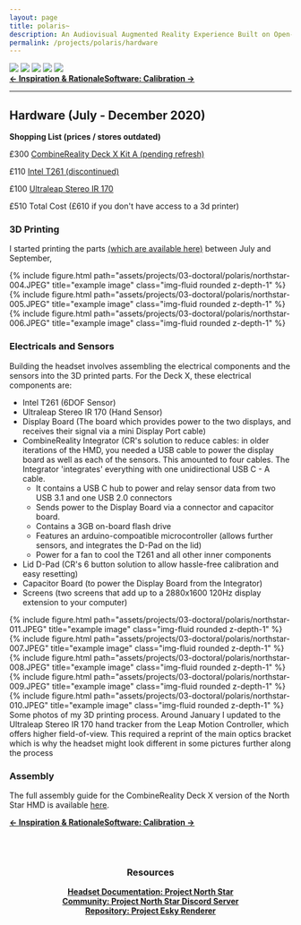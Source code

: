```yaml
---
layout: page
title: polaris~
description: An Audiovisual Augmented Reality Experience Built on Open-Source Hardware and Software (2021)
permalink: /projects/polaris/hardware
---
```

<div class="caption">
    <a href="https://www.microsoft.com/en-gb/windows/"><img src="https://img.shields.io/badge/Platform-Windows-yellow?style=flat-square&logo=windows"></a>
    <a href="https://unity.com/"><img src="https://img.shields.io/badge/Environment-Unity%20&%20Pd-orange?style=flat-square&logo=unity&logoColor=white"></a>
    <a href="https://doi.org/10.21428/92fbeb44.8abb9ce6"><img src="https://img.shields.io/badge/Publication-NIME-green?style=flat-square&logo=readthedocs&logoColor=white"></a>
    <a href="https://github.com/sambilbow/polaris/wiki"><img src="https://img.shields.io/badge/Guide-Wiki-red?style=flat-square&logo=todoist&logoColor=white"></a>
    <a href="https://github.com/sambilbow/polaris/"><img src="https://img.shields.io/badge/Code-GitHub-blue?style=flat-square&logo=github&logoColor=white"></a>
</div>
<b style="text-align: center;" id="bottom-nav"><a href="inspiration.html">← Inspiration & Rationale</a><a href="calibration.html">Software: Calibration →</a></b>
<hr class="rounded">

## Hardware (July - December 2020)


**Shopping List (prices / stores outdated)** 

£300 [CombineReality Deck X Kit A (pending refresh)](https://shop.ahead.io/product/deck-x-kit-one/)

£110 [Intel T261 (discontinued)](https://www.mouser.co.uk/new/intel/intel-realsense-t261-module/)

£100 [Ultraleap Stereo IR 170](https://www.smart-prototyping.com/index.php?route=product/product&product_id=44582)

£510 Total Cost (£610 if you don't have access to a 3d printer)

### 3D Printing
I started printing the parts [(which are available here)](https://github.com/AheadIO/Deck-X/tree/main/Deck_X/STL_files) between July and September,

<div class="row">
    <div class="col-sm mt-2 mt-md-0">
        {% include figure.html path="assets/projects/03-doctoral/polaris/northstar-004.JPEG" title="example image" class="img-fluid rounded z-depth-1" %}
    </div>
    <div class="col-sm mt-2 mt-md-0">
        {% include figure.html path="assets/projects/03-doctoral/polaris/northstar-005.JPEG" title="example image" class="img-fluid rounded z-depth-1" %}
    </div>
    <div class="col-sm mt-2 mt-md-0">
        {% include figure.html path="assets/projects/03-doctoral/polaris/northstar-006.JPEG" title="example image" class="img-fluid rounded z-depth-1" %}
    </div>
</div>
<div class="row">

    
</div>

### Electricals and Sensors
Building the headset involves assembling the electrical components and the sensors into the 3D printed parts. For the Deck X, these electrical components are:

- Intel T261 (6DOF Sensor)
- Ultraleap Stereo IR 170 (Hand Sensor)
- Display Board (The board which provides power to the two displays, and receives their signal via a mini Display Port cable)
- CombineReality Integrator (CR's solution to reduce cables: in older iterations of the HMD, you needed a USB cable to power the display board as well as each of the sensors. This amounted to four cables. The Integrator 'integrates' everything with one unidirectional USB C - A cable.
    - It contains a USB C hub to power and relay sensor data from two USB 3.1 and one USB 2.0 connectors
    - Sends power to the Display Board via a connector and capacitor board.
    - Contains a 3GB on-board flash drive
    - Features an arduino-compoatible microcontroller (allows further sensors, and integrates the D-Pad on the lid)
    - Power for a fan to cool the T261 and all other inner components
- Lid D-Pad (CR's 6 button solution to allow hassle-free calibration and easy resetting)
- Capacitor Board (to power the Display Board from the Integrator)
- Screens (two screens that add up to a 2880x1600 120Hz display extension to your computer)




<div class="row">
    <div class="col-sm mt-2 mt-md-0">
            {% include figure.html path="assets/projects/03-doctoral/polaris/northstar-011.JPEG" title="example image" class="img-fluid rounded z-depth-1" %}
    </div>
    <div class="col-sm mt-2 mt-md-0">
        {% include figure.html path="assets/projects/03-doctoral/polaris/northstar-007.JPEG" title="example image" class="img-fluid rounded z-depth-1" %}
    </div>
    <div class="col-sm mt-2 mt-md-0">
        {% include figure.html path="assets/projects/03-doctoral/polaris/northstar-008.JPEG" title="example image" class="img-fluid rounded z-depth-1" %}
    </div>
</div>

<div class="row">
    <div class="col-sm mt-2 mt-md-0">
            {% include figure.html path="assets/projects/03-doctoral/polaris/northstar-009.JPEG" title="example image" class="img-fluid rounded z-depth-1" %}
    </div>
    <div class="col-sm mt-2 mt-md-0">
        {% include figure.html path="assets/projects/03-doctoral/polaris/northstar-010.JPEG" title="example image" class="img-fluid rounded z-depth-1" %}
    </div>

</div>
<div class="caption">
    Some photos of my 3D printing process. Around January I updated to the Ultraleap Stereo IR 170 hand tracker from the Leap Motion Controller, which offers higher field-of-view. This required a reprint of the main optics bracket which is why the headset might look different in some pictures further along the process
</div>

### Assembly
The full assembly guide for the CombineReality Deck X version of the North Star HMD is available [here](https://docs.projectnorthstar.org/mechanical/combine-reality-deck-x/deck-x-assembly-guide).

<b style="text-align: center;" id="bottom-nav"><a href="inspiration.html">← Inspiration & Rationale</a><a href="calibration.html">Software: Calibration →</a></b>

<br><br>


<div style="text-align: center;">
    <h3>Resources</h3>
    <b><a href="https://docs.projectnorthstar.org/">Headset Documentation: Project North Star</a></b><br>
    <b><a href="https://discord.gg/wBsV2ehpq2">Community: Project North Star Discord Server</a></b><br>
    <b><a href="https://github.com/HyperLethalVector/ProjectEsky-UnityIntegration">Repository: Project Esky Renderer</a></b><br>
    <br><br>
</div>